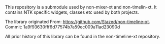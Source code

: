 This repository is a submodule used by non-mixer-xt and non-timelin-xt.
It contains NTK specific widgets, classes etc used by both projects.

The library originated  From: https://github.com/Stazed/non-timeline-xt.
                      Commit: 1a9f93630fff6d77574b7a59ec009a11ad23090d  

All prior history of this library can be found in the non-timeline-xt repository.
